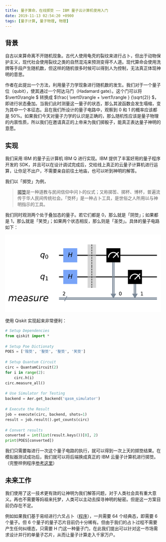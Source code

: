 ```yaml
---
title: 量子算命，在线掷筊 —— IBM 量子云计算机使用入门
date: 2019-11-13 02:54:20 +0900
tags: [量子计算, 量子物理, 物理]
---
```


## 背景

自古以来算命离不开随机现象。古代人使用龟壳的裂纹来进行占卜，但出于动物保护主义，现代社会使用裂纹之类的自然混沌来预测变得不人道。现代算命会使用洗牌等手段产生随机数，但这样的随机很多时候可以得到人为控制，无法真正体现神明的意思。

作者在此提出一个方法，利用量子力学现象进行随机数的发生。我们对于一个量子位（qubit），使其通过一个阿达马门（Hadamard gate）。这个门可以将 $\vert0\rangle $ 转换成 $\frac{ \vert0\rangle + \vert1\rangle } {\sqrt{2}} $，即进行状态叠加。当我们此时测量这一量子的状态，那么其波函数会发生塌缩，变为其中一个本征态。且在我们所设计的量子电路中，观察到 0 和 1 的概率应该都是 50%。如果我们今天对量子力学的认识是正确的，那么随机性应该是量子物理的内禀性质，所以我们在邀请真正的上帝来为我们掷骰子，能真正表达量子神明的意愿。

## 实现

我们采用 IBM 的量子云计算机 IBM Q 进行实现。IBM 提供了丰富好用的量子程序开发的 SDK，并且可以在设计调试完成后，交给线上真正的云量子计算机进行运算，让你足不出户，不需要亲自前往土地庙，也可以听到神明的解答。

我们以「掷筊」为例，

> [掷筊](https://zh.wikipedia.org/zh-hans/%E6%93%B2%E7%AD%8A)是一种道教与民间信仰中问卜的仪式；又称掷筶、掷杯、博杯，普遍流传于华人民间传统社会。「筊杯」是一种占卜工具，是世俗之人所用以与神明指示的工具。

我们同时观测两个处于叠加态的量子。若它们都是 0，那么就是「阴筊」；如果都是 1，那么就是「笑筊」；如果两个状态相反，那么则是「圣筊」。具体的量子电路如下：

![Poe Circuit](/assets/images/poe-circuit.png)

使用 Qiskit 实现起来非常便利：

```python
# Setup Dependencies
from qiskit import *

# Setup Poe Dictionaty
POES = ['陰筊', '聖筊', '聖筊', '笑筊']

# Setup Quantum Circuit
circ = QuantumCircuit(2)
for i in range(2):
    circ.h(i)
circ.measure_all()

# Use Simulator for Testing
backend = Aer.get_backend('qasm_simulator')

# Execute the Result
job = execute(circ, backend, shots=1)
result = job.result().get_counts(circ)

# Convert results
converted = int(list(result.keys())[0], 2)
print(POES[converted])
```

我们只需要每进行一次这个量子电路的执行，就可以得到一次上天的掷筊结果。在模拟器测试成功后，我们就可以将后端换成真正的 IBM 云量子计算机进行掷筊。（完整样例程序[参考这里](https://github.com/dsh0416/quantum-i-ching/blob/master/poe.ipynb)）

## 未来工作

我们使用了这一技术更有效的让神明为我们解答问题，对于人类社会具有重大意义。再也不需要等妈祖来托梦，人类可以主动去探寻神明的秘密。但是这一方案目前仍存在不足。

例如如果我们基于易经进行六爻占卜（[程序](https://github.com/dsh0416/quantum-i-ching/blob/master/notebook.ipynb)），一共需要 64 个经典态，即需要 6 个量子。但 6 个量子的量子芯片目前仍十分稀有。但由于我们的占卜过程不需要产生任何纠缠态，只需要 H 门这一种量子门，在此我们提出可以针对这一市场需求设计并行的单量子芯片，从而让量子计算走入千家万户。
